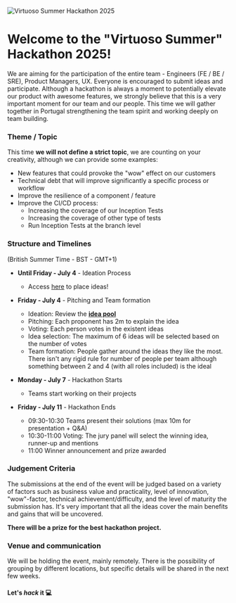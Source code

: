 ![Virtuoso Summer Hackathon 2025](https://github.com/user-attachments/assets/21201b2a-8f47-4936-8aab-30af95e6ad2d)


# Welcome to the "Virtuoso Summer" Hackathon 2025!

We are aiming for the participation of the entire team - Engineers (FE / BE / SRE), Product Managers, UX. Everyone is encouraged to submit ideas and participate. 
Although a hackathon is always a moment to potentially elevate our product with awesome features, we strongly believe that this is a very important moment for our team and our people. This time we will gather together in Portugal strengthening the team spirit and working deeply on team building.


### Theme / Topic

This time **we will not define a strict topic**, we are counting on your creativity, although we can provide some examples: 
- New features that could provoke the "wow" effect on our customers
- Technical debt that will improve significantly a specific process or workflow
- Improve the resilience of a component / feature
- Improve the CI/CD process:
  - Increasing the coverage of our Inception Tests
  - Increasing the coverage of other type of tests
  - Run Inception Tests at the branch level

### Structure and Timelines

(British Summer Time - BST - GMT+1)

- **Until Friday - July 4** - Ideation Process
  - Access [here](https://github.com/spotqa/hackathon-fall-2024/issues/1) to place ideas!
 
- **Friday - July 4** - Pitching and Team formation
  - Ideation: Review the [**idea pool**](https://github.com/spotqa/hackathon-fall-2024/issues/1)
  - Pitching: Each proponent has 2m to explain the idea
  - Voting: Each person votes in the existent ideas
  - Idea selection: The maximum of 6 ideas will be selected based on the number of votes
  - Team formation: People gather around the ideas they like the most. There isn't any rigid rule for number of people per team although something between 2 and 4 (with all roles included) is the ideal
  
- **Monday - July 7** - Hackathon Starts
  - Teams start working on their projects 

- **Friday - July 11** - Hackathon Ends
  - 09:30-10:30 Teams present their solutions (max 10m for presentation + Q&A)
  - 10:30-11:00 Voting: The jury panel will select the winning idea, runner-up and mentions
  - 11:00 Winner announcement and prize awarded
  
### Judgement Criteria

The submissions at the end of the event will be judged based on a variety of factors such as business value and practicality, level of innovation, "wow"-factor, technical achievement/difficulty, and the level of maturity the submission has.
It's very important that all the ideas cover the main benefits and gains that will be uncovered. 

**There will be a prize for the best hackathon project.**

### Venue and communication

We will be holding the event, mainly remotely. There is the possibility of grouping by different locations, but specific details will be shared in the next few weeks.

#### Let's *hack* it 💻
